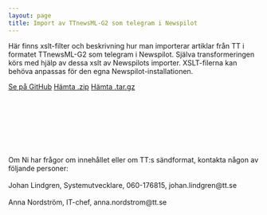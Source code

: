 ```yaml
---
layout: page
title: Import av TTnewsML-G2 som telegram i Newspilot
---
```


<div class="lead">Här finns xslt-filter och beskrivning hur man importerar artiklar från TT i formatet TTnewsML-G2 som telegram i Newspilot. Själva transformeringen körs med hjälp av dessa xslt av Newspilots importer. XSLT-filerna kan behöva anpassas för den egna Newspilot-installationen.</div>

<a href="https://github.com/ttab/NP-telegramimport" target="_egen" class="btn btn-primary" role="button">Se på GitHub</a>
<a href="https://github.com/ttab/NP-telegramimport/zipball/master" class="btn btn-primary" role="button">Hämta .zip</a>
<a href="https://github.com/ttab/NP-telegramimport/tarball/master" class="btn btn-primary" role="button">Hämta .tar.gz</a>

<br/><br/>
<br/><br/>
<br/><br/>


<div>Om Ni har frågor om innehållet eller om TT:s sändformat, kontakta någon av följande personer:<br/><br/>
Johan Lindgren, Systemutvecklare, 060-176815, johan.lindgren@tt.se<br/><br/>  
Anna Nordström,    IT-chef,        anna.nordstrom@tt.se<br/><br/>
</div>


